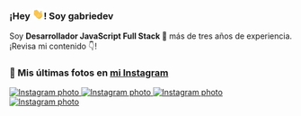 <h3>¡Hey <img src="https://raw.githubusercontent.com/ABSphreak/ABSphreak/master/gifs/Hi.gif" width="20px" decondig="async">! Soy gabriedev</h3>

<p>Soy <strong>Desarrollador JavaScript Full Stack 🚀</strong> más de tres años de experiencia.<br />¡Revisa mi contenido 👇!</p>

### 📸 Mis últimas fotos en [mi Instagram](https://instagram.com/gabrie.dev)


<a href='https://instagram.com/p/CzMY3lzxgmx' target='_blank'>
  <img width='20%' src='https://scontent-mia3-2.cdninstagram.com/v/t51.2885-15/398916226_819142863293745_2426123683154743297_n.webp?stp=dst-jpg_e35&_nc_ht=scontent-mia3-2.cdninstagram.com&_nc_cat=109&_nc_ohc=SP1sI310LmwAX9yYP4p&edm=APU89FABAAAA&ccb=7-5&oh=00_AfCsFz5LQC39Aq8EZPVHjSP-_4OwolB-SsT-uBaJ8hAAVg&oe=656AD0E9&_nc_sid=bc0c2c' alt='Instagram photo' />
</a>
<a href='https://instagram.com/p/CygbQv4uqxM' target='_blank'>
  <img width='20%' src='https://scontent-mia3-2.cdninstagram.com/v/t51.2885-15/391525959_236593062741789_5868561716480810596_n.webp?stp=dst-jpg_e35&_nc_ht=scontent-mia3-2.cdninstagram.com&_nc_cat=109&_nc_ohc=-UM_wM3plCYAX9jtdLS&edm=APU89FABAAAA&ccb=7-5&oh=00_AfA7h3RWWbqidyMAS8njlKmS-soZxMKyMvVPFR04uoLNXA&oe=656ADDA5&_nc_sid=bc0c2c' alt='Instagram photo' />
</a>
<a href='https://instagram.com/p/CxTmOF6vN8M' target='_blank'>
  <img width='20%' src='https://scontent-mia3-2.cdninstagram.com/v/t51.2885-15/378565944_323878180141713_8920720304536029091_n.jpg?stp=dst-jpg_e15&_nc_ht=scontent-mia3-2.cdninstagram.com&_nc_cat=109&_nc_ohc=ODO6d-RCClAAX_ncUKp&edm=APU89FABAAAA&ccb=7-5&oh=00_AfCr49iL5g49yGxUu4d67DJCIj61WGKm1zPVZNllM_jT_w&oe=6569CFD8&_nc_sid=bc0c2c' alt='Instagram photo' />
</a>
<a href='https://instagram.com/p/CxLlYVlupp3' target='_blank'>
  <img width='20%' src='https://scontent-mia3-1.cdninstagram.com/v/t51.2885-15/377997579_196784406648750_7872949112471886655_n.webp?stp=dst-jpg_e35&_nc_ht=scontent-mia3-1.cdninstagram.com&_nc_cat=106&_nc_ohc=yoYFtW5_yn4AX_EeFNL&edm=APU89FABAAAA&ccb=7-5&oh=00_AfBbmonVEoHijOQHc7jfBUH35Oy_YARf85H0LYHUtn0itA&oe=65693ADB&_nc_sid=bc0c2c' alt='Instagram photo' />
</a>
